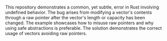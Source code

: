 This repository demonstrates a common, yet subtle, error in Rust involving undefined behavior. The bug arises from modifying a vector's contents through a raw pointer after the vector's length or capacity has been changed. The example showcases how to misuse raw pointers and why using safe abstractions is preferable. The solution demonstrates the correct usage of vectors avoiding raw pointers.
